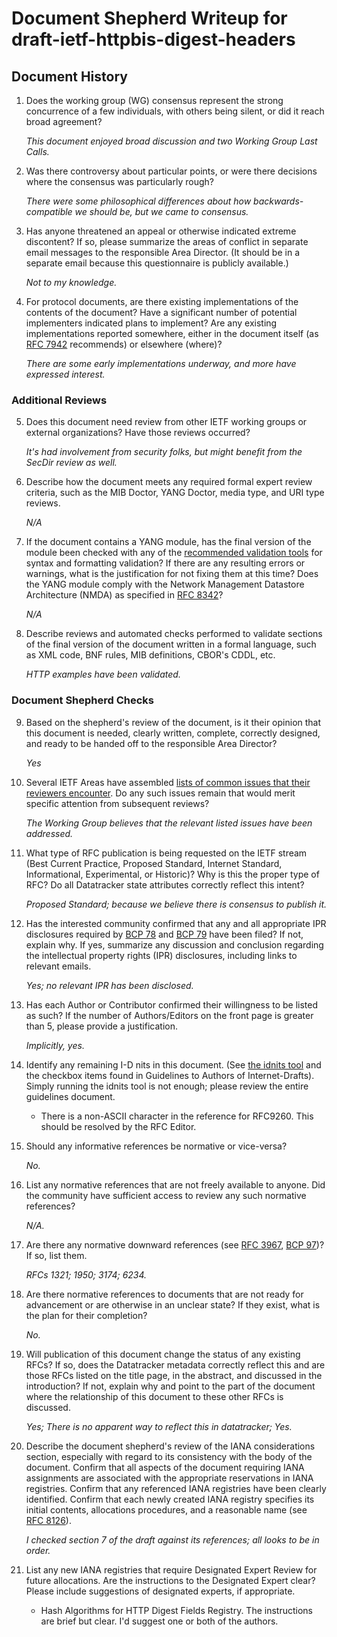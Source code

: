 # Document Shepherd Writeup for draft-ietf-httpbis-digest-headers

## Document History

1. Does the working group (WG) consensus represent the strong concurrence of a
   few individuals, with others being silent, or did it reach broad agreement?

   _This document enjoyed broad discussion and two Working Group Last Calls._

2. Was there controversy about particular points, or were there decisions where
   the consensus was particularly rough?

   _There were some philosophical differences about how backwards-compatible we should be, but
   we came to consensus._

3. Has anyone threatened an appeal or otherwise indicated extreme discontent? If
   so, please summarize the areas of conflict in separate email messages to the
   responsible Area Director. (It should be in a separate email because this
   questionnaire is publicly available.)

   _Not to my knowledge._

4. For protocol documents, are there existing implementations of the contents of
   the document? Have a significant number of potential implementers indicated
   plans to implement? Are any existing implementations reported somewhere,
   either in the document itself (as [RFC 7942][3] recommends) or elsewhere
   (where)?

   _There are some early implementations underway, and more have expressed interest._

### Additional Reviews

5. Does this document need review from other IETF working groups or external
   organizations? Have those reviews occurred?

   _It's had involvement from security folks, but might benefit from the SecDir review as well._

6. Describe how the document meets any required formal expert review criteria,
   such as the MIB Doctor, YANG Doctor, media type, and URI type reviews.

   _N/A_

7. If the document contains a YANG module, has the final version of the module
   been checked with any of the [recommended validation tools][4] for syntax and
   formatting validation? If there are any resulting errors or warnings, what is
   the justification for not fixing them at this time? Does the YANG module
   comply with the Network Management Datastore Architecture (NMDA) as specified
   in [RFC 8342][5]?

   _N/A_

8. Describe reviews and automated checks performed to validate sections of the
   final version of the document written in a formal language, such as XML code,
   BNF rules, MIB definitions, CBOR's CDDL, etc.

   _HTTP examples have been validated._


### Document Shepherd Checks

9. Based on the shepherd's review of the document, is it their opinion that this
   document is needed, clearly written, complete, correctly designed, and ready
   to be handed off to the responsible Area Director?

   _Yes_

10. Several IETF Areas have assembled [lists of common issues that their
    reviewers encounter][6]. Do any such issues remain that would merit specific
    attention from subsequent reviews?

    _The Working Group believes that the relevant listed issues have been addressed._

11. What type of RFC publication is being requested on the IETF stream (Best
    Current Practice, Proposed Standard, Internet Standard, Informational,
    Experimental, or Historic)? Why is this the proper type of RFC? Do all
    Datatracker state attributes correctly reflect this intent?

    _Proposed Standard; because we believe there is consensus to publish it._

12. Has the interested community confirmed that any and all appropriate IPR
    disclosures required by [BCP 78][7] and [BCP 79][8] have been filed? If not,
    explain why. If yes, summarize any discussion and conclusion regarding the
    intellectual property rights (IPR) disclosures, including links to relevant
    emails.

    _Yes; no relevant IPR has been disclosed._

13. Has each Author or Contributor confirmed their willingness to be listed as
    such? If the number of Authors/Editors on the front page is greater than 5,
    please provide a justification.

    _Implicitly, yes._

14. Identify any remaining I-D nits in this document. (See [the idnits tool][9]
    and the checkbox items found in Guidelines to Authors of Internet-Drafts).
    Simply running the idnits tool is not enough; please review the entire
    guidelines document.

    - There is a non-ASCII character in the reference for RFC9260. This should be resolved by the RFC Editor.

15. Should any informative references be normative or vice-versa?

    _No._

16. List any normative references that are not freely available to anyone. Did
    the community have sufficient access to review any such normative
    references?

    _N/A._

17. Are there any normative downward references (see [RFC 3967][10],
    [BCP 97][11])? If so, list them.

    _RFCs 1321; 1950; 3174; 6234._

18. Are there normative references to documents that are not ready for
    advancement or are otherwise in an unclear state? If they exist, what is the
    plan for their completion?

    _No._

19. Will publication of this document change the status of any existing RFCs? If
    so, does the Datatracker metadata correctly reflect this and are those RFCs
    listed on the title page, in the abstract, and discussed in the
    introduction? If not, explain why and point to the part of the document
    where the relationship of this document to these other RFCs is discussed.

    _Yes; There is no apparent way to reflect this in datatracker; Yes._

20. Describe the document shepherd's review of the IANA considerations section,
    especially with regard to its consistency with the body of the document.
    Confirm that all aspects of the document requiring IANA assignments are
    associated with the appropriate reservations in IANA registries. Confirm
    that any referenced IANA registries have been clearly identified. Confirm
    that each newly created IANA registry specifies its initial contents,
    allocations procedures, and a reasonable name (see [RFC 8126][12]).

    _I checked section 7 of the draft against its references; all looks to be in order._

21. List any new IANA registries that require Designated Expert Review for
    future allocations. Are the instructions to the Designated Expert clear?
    Please include suggestions of designated experts, if appropriate.

    - Hash Algorithms for HTTP Digest Fields Registry. The instructions are brief but clear. I'd suggest one or both of the authors.


[1]: https://www.ietf.org/about/groups/iesg/
[2]: https://www.rfc-editor.org/rfc/rfc4858.html
[3]: https://www.rfc-editor.org/rfc/rfc7942.html
[4]: https://trac.ietf.org/trac/ops/wiki/yang-review-tools
[5]: https://www.rfc-editor.org/rfc/rfc8342.html
[6]: https://trac.ietf.org/trac/iesg/wiki/ExpertTopics
[7]: https://www.rfc-editor.org/info/bcp78
[8]: https://www.rfc-editor.org/info/bcp79
[9]: https://www.ietf.org/tools/idnits/
[10]: https://www.rfc-editor.org/rfc/rfc3967.html
[11]: https://www.rfc-editor.org/info/bcp97
[12]: https://www.rfc-editor.org/rfc/rfc8126.html

